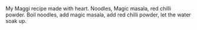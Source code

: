 My Maggi recipe made with heart.
Noodles, Magic masala, red chilli powder.
Boil noodles, add magic masala, add red chilli powder, let the water soak up.